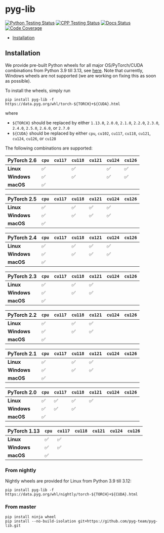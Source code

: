 [python-testing-image]: https://github.com/pyg-team/pyg-lib/actions/workflows/python_testing.yml/badge.svg
[python-testing-url]: https://github.com/pyg-team/pyg-lib/actions/workflows/python_testing.yml
[cpp-testing-image]: https://github.com/pyg-team/pyg-lib/actions/workflows/cpp_testing.yml/badge.svg
[cpp-testing-url]: https://github.com/pyg-team/pyg-lib/actions/workflows/cpp_testing.yml
[docs-image]: https://readthedocs.org/projects/pyg-lib/badge/?version=latest
[docs-url]: https://pyg-lib.readthedocs.io/en/latest/?badge=latest
[coverage-image]: https://codecov.io/gh/pyg-team/pyg-lib/branch/master/graph/badge.svg
[coverage-url]: https://codecov.io/github/pyg-team/pyg-lib?branch=master

# pyg-lib

[![Python Testing Status][python-testing-image]][python-testing-url]
[![CPP Testing Status][cpp-testing-image]][cpp-testing-url]
[![Docs Status][docs-image]][docs-url]
[![Code Coverage][coverage-image]][coverage-url]

* [Installation](#installation)

## Installation

We provide pre-built Python wheels for all major OS/PyTorch/CUDA combinations from Python 3.9 till 3.13, see [here](https://data.pyg.org/whl).
Note that currently, Windows wheels are not supported (we are working on fixing this as soon as possible).

To install the wheels, simply run

```
pip install pyg-lib -f https://data.pyg.org/whl/torch-${TORCH}+${CUDA}.html
```

where

* `${TORCH}` should be replaced by either `1.13.0`, `2.0.0`, `2.1.0`, `2.2.0`, `2.3.0`, `2.4.0`, `2.5.0`, `2.6.0`, or `2.7.0`
* `${CUDA}` should be replaced by either `cpu`, `cu102`, `cu117`, `cu118`, `cu121`, `cu124`, `cu126`, or `cu128`

The following combinations are supported:

| PyTorch 2.6  | `cpu` | `cu117` | `cu118` | `cu121` | `cu124` | `cu126` |
|--------------|-------|---------|---------|---------|---------|---------|
| **Linux**    | ✅    |         | ✅      |         | ✅      | ✅      |
| **Windows**  | ✅    |         | ✅      |         | ✅      | ✅      |
| **macOS**    | ✅    |         |         |         |         |         |

| PyTorch 2.5  | `cpu` | `cu117` | `cu118` | `cu121` | `cu124` | `cu126` |
|--------------|-------|---------|---------|---------|---------|---------|
| **Linux**    | ✅    |         | ✅      | ✅      | ✅      |         |
| **Windows**  | ✅    |         | ✅      | ✅      | ✅      |         |
| **macOS**    | ✅    |         |         |         |         |         |

| PyTorch 2.4  | `cpu` | `cu117` | `cu118` | `cu121` | `cu124` | `cu126` |
|--------------|-------|---------|---------|---------|---------|---------|
| **Linux**    | ✅    |         | ✅      | ✅      | ✅      |         |
| **Windows**  | ✅    |         | ✅      | ✅      | ✅      |         |
| **macOS**    | ✅    |         |         |         |         |         |

| PyTorch 2.3  | `cpu` | `cu117` | `cu118` | `cu121` | `cu124` | `cu126` |
|--------------|-------|---------|---------|---------|---------|---------|
| **Linux**    | ✅    |         | ✅      | ✅      |         |         |
| **Windows**  | ✅    |         | ✅      | ✅      |         |         |
| **macOS**    | ✅    |         |         |         |         |         |

| PyTorch 2.2  | `cpu` | `cu117` | `cu118` | `cu121` | `cu124` | `cu126` |
|--------------|-------|---------|---------|---------|---------|---------|
| **Linux**    | ✅    |         | ✅      | ✅      |         |         |
| **Windows**  | ✅    |         | ✅      | ✅      |         |         |
| **macOS**    | ✅    |         |         |         |         |         |

| PyTorch 2.1  | `cpu` | `cu117` | `cu118` | `cu121` | `cu124` | `cu126` |
|--------------|-------|---------|---------|---------|---------|---------|
| **Linux**    | ✅    |         | ✅      | ✅      |         |         |
| **Windows**  | ✅    |         | ✅      | ✅      |         |         |
| **macOS**    | ✅    |         |         |         |         |         |

| PyTorch 2.0  | `cpu` | `cu117` | `cu118` | `cu121` | `cu124` | `cu126` |
|--------------|-------|---------|---------|---------|---------|---------|
| **Linux**    | ✅    | ✅      | ✅      | ✅      |         |         |
| **Windows**  | ✅    | ✅      | ✅      |         |         |         |
| **macOS**    | ✅    |         |         |         |         |         |

| PyTorch 1.13 | `cpu` | `cu117` | `cu118` | `cu121` | `cu124` | `cu126` |
|--------------|-------|---------|---------|---------|---------|---------|
| **Linux**    | ✅    | ✅      |         |         |         |         |
| **Windows**  | ✅    | ✅      |         |         |         |         |
| **macOS**    | ✅    |         |         |         |         |         |

### From nightly

Nightly wheels are provided for Linux from Python 3.9 till 3.12:

```
pip install pyg-lib -f https://data.pyg.org/whl/nightly/torch-${TORCH}+${CUDA}.html
```

### From master

```
pip install ninja wheel
pip install --no-build-isolation git+https://github.com/pyg-team/pyg-lib.git
```
